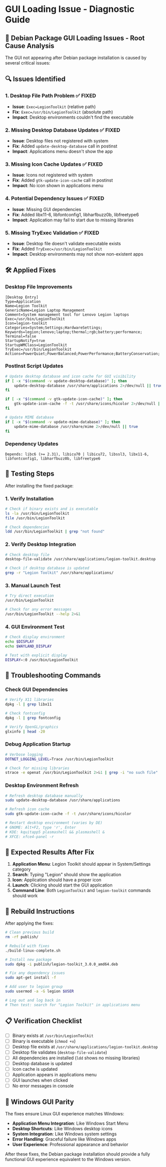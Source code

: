 # GUI Loading Issue - Diagnostic Guide

## 🐛 Debian Package GUI Loading Issues - Root Cause Analysis

The GUI not appearing after Debian package installation is caused by several critical issues:

## 🔍 **Issues Identified**

### 1. **Desktop File Path Problem** ✅ FIXED
- **Issue**: `Exec=LegionToolkit` (relative path)
- **Fix**: `Exec=/usr/bin/LegionToolkit` (absolute path)
- **Impact**: Desktop environments couldn't find the executable

### 2. **Missing Desktop Database Updates** ✅ FIXED
- **Issue**: Desktop files not registered with system
- **Fix**: Added `update-desktop-database` call in postinst
- **Impact**: Applications menu doesn't show the app

### 3. **Missing Icon Cache Updates** ✅ FIXED
- **Issue**: Icons not registered with system
- **Fix**: Added `gtk-update-icon-cache` call in postinst
- **Impact**: No icon shown in applications menu

### 4. **Potential Dependency Issues** ✅ FIXED
- **Issue**: Missing GUI dependencies
- **Fix**: Added libx11-6, libfontconfig1, libharfbuzz0b, libfreetype6
- **Impact**: Application may fail to start due to missing libraries

### 5. **Missing TryExec Validation** ✅ FIXED
- **Issue**: Desktop file doesn't validate executable exists
- **Fix**: Added `TryExec=/usr/bin/LegionToolkit`
- **Impact**: Desktop environments may not show non-existent apps

## 🛠️ **Applied Fixes**

### Desktop File Improvements
```desktop
[Desktop Entry]
Type=Application
Name=Legion Toolkit
GenericName=Legion Laptop Management
Comment=System management tool for Lenovo Legion laptops
Exec=/usr/bin/LegionToolkit
Icon=legion-toolkit
Categories=System;Settings;HardwareSettings;
Keywords=legion;lenovo;laptop;thermal;rgb;battery;performance;
Terminal=false
StartupNotify=true
StartupWMClass=LegionToolkit
TryExec=/usr/bin/LegionToolkit
Actions=PowerQuiet;PowerBalanced;PowerPerformance;BatteryConservation;
```

### PostInst Script Updates
```bash
# Update desktop database and icon cache for GUI visibility
if [ -x "$(command -v update-desktop-database)" ]; then
    update-desktop-database /usr/share/applications 2>/dev/null || true
fi

if [ -x "$(command -v gtk-update-icon-cache)" ]; then
    gtk-update-icon-cache -f -t /usr/share/icons/hicolor 2>/dev/null || true
fi

# Update MIME database
if [ -x "$(command -v update-mime-database)" ]; then
    update-mime-database /usr/share/mime 2>/dev/null || true
fi
```

### Dependency Updates
```
Depends: libc6 (>= 2.31), libicu70 | libicu72, libssl3, libx11-6, libfontconfig1, libharfbuzz0b, libfreetype6
```

## 🧪 **Testing Steps**

After installing the fixed package:

### 1. **Verify Installation**
```bash
# Check if binary exists and is executable
ls -la /usr/bin/LegionToolkit
file /usr/bin/LegionToolkit

# Check dependencies
ldd /usr/bin/LegionToolkit | grep "not found"
```

### 2. **Verify Desktop Integration**
```bash
# Check desktop file
desktop-file-validate /usr/share/applications/legion-toolkit.desktop

# Check if desktop database is updated
grep -r "Legion Toolkit" /usr/share/applications/
```

### 3. **Manual Launch Test**
```bash
# Try direct execution
/usr/bin/LegionToolkit

# Check for any error messages
/usr/bin/LegionToolkit --help 2>&1
```

### 4. **GUI Environment Test**
```bash
# Check display environment
echo $DISPLAY
echo $WAYLAND_DISPLAY

# Test with explicit display
DISPLAY=:0 /usr/bin/LegionToolkit
```

## 🔧 **Troubleshooting Commands**

### Check GUI Dependencies
```bash
# Verify X11 libraries
dpkg -l | grep libx11

# Check fontconfig
dpkg -l | grep fontconfig

# Verify OpenGL/graphics
glxinfo | head -20
```

### Debug Application Startup
```bash
# Verbose logging
DOTNET_LOGGING_LEVEL=Trace /usr/bin/LegionToolkit

# Check for missing libraries
strace -e openat /usr/bin/LegionToolkit 2>&1 | grep -i "no such file"
```

### Desktop Environment Refresh
```bash
# Refresh desktop database manually
sudo update-desktop-database /usr/share/applications

# Refresh icon cache
sudo gtk-update-icon-cache -f -t /usr/share/icons/hicolor

# Restart desktop environment (varies by DE)
# GNOME: Alt+F2, type 'r', Enter
# KDE: kquitapp5 plasmashell && plasmashell &
# XFCE: xfce4-panel -r
```

## 🎯 **Expected Results After Fix**

1. **Application Menu**: Legion Toolkit should appear in System/Settings category
2. **Search**: Typing "Legion" should show the application
3. **Icon**: Application should have a proper icon
4. **Launch**: Clicking should start the GUI application
5. **Command Line**: Both `LegionToolkit` and `legion-toolkit` commands should work

## 🔄 **Rebuild Instructions**

After applying the fixes:

```bash
# Clean previous build
rm -rf publish/

# Rebuild with fixes
./build-linux-complete.sh

# Install new package
sudo dpkg -i publish/legion-toolkit_3.0.0_amd64.deb

# Fix any dependency issues
sudo apt-get install -f

# Add user to legion group
sudo usermod -a -G legion $USER

# Log out and log back in
# Then test: search for "Legion Toolkit" in applications menu
```

## 📋 **Verification Checklist**

- [ ] Binary exists at `/usr/bin/LegionToolkit`
- [ ] Binary is executable (`chmod +x`)
- [ ] Desktop file exists at `/usr/share/applications/legion-toolkit.desktop`
- [ ] Desktop file validates (`desktop-file-validate`)
- [ ] All dependencies are installed (`ldd` shows no missing libraries)
- [ ] Desktop database is updated
- [ ] Icon cache is updated
- [ ] Application appears in applications menu
- [ ] GUI launches when clicked
- [ ] No error messages in console

## 🚀 **Windows GUI Parity**

The fixes ensure Linux GUI experience matches Windows:

- **Application Menu Integration**: Like Windows Start Menu
- **Desktop Shortcuts**: Like Windows desktop icons
- **System Integration**: Like Windows system settings
- **Error Handling**: Graceful failure like Windows apps
- **User Experience**: Professional appearance and behavior

After these fixes, the Debian package installation should provide a fully functional GUI experience equivalent to the Windows version.